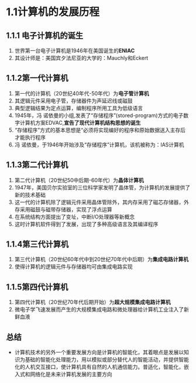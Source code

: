 # 1.1计算机的发展历程

## 1.1.1 电子计算机的诞生

1. 世界第一台电子计算机是1946年在美国诞生的**ENIAC**
2. 其设计师是：美国宾夕法尼亚的大学的：Mauchly和Eckert

## 1.1.2第一代计算机

1. 第一代的计算机（20世纪40年代-50年代）为**电子管计算机**
2. 其逻辑元件采用电子管，存储器件为声延迟线或磁鼓
3. 典型逻辑结果为定点运算，编制程序所用工具为低级语言
4. 1945年，冯 诺依曼的小组,发表了“存储程序”(stored-program)方式的电子数字计算机方案EDVAC,**宣告了现代计算机结构思想的诞生**
5. “存储程序”方式的基本思想是“必须将实现编好的程序和原始数据送入主存后才能执行程序
6. 冯 诺依曼，于1946年开始涉及“存储程序”计算机，该机被称为：IAS计算机

## 1.1.3第二代计算机

1. 第二代计算机（20世纪50中后期-60年代）为**晶体计算机**
2. 1947年，美国贝尔实验室的三位科学家发明了晶体管，为计算机的发展提供了新的技术基础
3. 这一代的计算机除了逻辑元件采用晶体管除外，其内存采用了磁芯存储器，外存采用磁鼓与磁带存储器，实现了浮点运算
4. 在系统结构方面提出了变址，中断I/O处理器等新概念
5. 这时计算机软件得到了发展，出现了多种高级语言及其编译程序

## 1.1.4第三代计算机

1. 第三代计算机（20世纪60年代中到20世纪70年代中后期）为**集成电路计算机**
2. 使得计算机的逻辑元件与存储器均可由集成电路实现

## 1.1.5第四代计算机

1. 第四代计算机（20世纪70年代后期开始）为**超大规模集成电路计算机**
2. 微电子学飞速发展而产生的大规模集成电路和微处理器给计算机工业注入了新鲜血液

## 总结

- 计算机技术的另外一个重要发展方向是计算机的智能化，其着眼点是发展以知识为基础的智能化处理能力，用以模拟或部分替代人的智能活动，并提供智能化的人机交互接口，使计算机具有自然的人机通信能力。普适化，智能化，嵌入式和网络化是未来计算机发展的主要方向